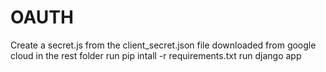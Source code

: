 # OAUTH
Create a secret.js from the client_secret.json file downloaded from google cloud in the rest folder
run pip intall -r requirements.txt
run django app
